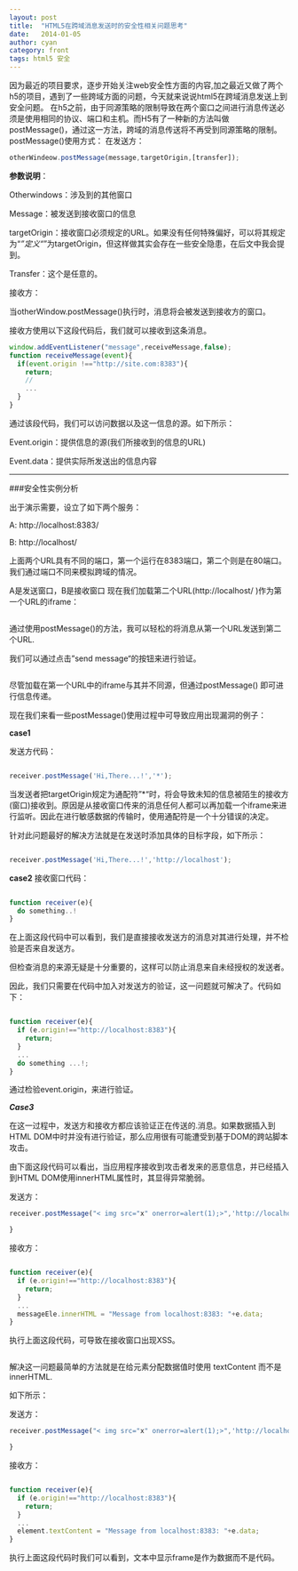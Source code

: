 ```yaml
---
layout: post
title:  "HTML5在跨域消息发送时的安全性相关问题思考"
date:   2014-01-05
author: cyan
category: front
tags: html5 安全
---
```


因为最近的项目要求，逐步开始关注web安全性方面的内容,加之最近又做了两个h5的项目，遇到了一些跨域方面的问题，今天就来说说html5在跨域消息发送上到安全问题。
在h5之前，由于同源策略的限制导致在两个窗口之间进行消息传送必须是使用相同的协议、端口和主机。而H5有了一种新的方法叫做postMessage()，通过这一方法，跨域的消息传送将不再受到同源策略的限制。
postMessage()使用方式：
在发送方：

```javascript
otherWindeow.postMessage(message,targetOrigin,[transfer]);
```
**参数说明**：

Otherwindows：涉及到的其他窗口

Message：被发送到接收窗口的信息

targetOrigin：接收窗口必须规定的URL。如果没有任何特殊偏好，可以将其规定为“*”定义“*”为targetOrigin，但这样做其实会存在一些安全隐患，在后文中我会提到。

Transfer：这个是任意的。

接收方：

当otherWindow.postMessage()执行时，消息将会被发送到接收方的窗口。

接收方使用以下这段代码后，我们就可以接收到这条消息。

```javascript
window.addEventListener("message",receiveMessage,false);
function receiveMessage(event){
  if(event.origin !=="http://site.com:8383"){
    return;
    //
    ...
  }
}
```

通过该段代码，我们可以访问数据以及这一信息的源。如下所示：

Event.origin：提供信息的源(我们所接收到的信息的URL)

Event.data：提供实际所发送出的信息内容

___

###安全性实例分析

出于演示需要，设立了如下两个服务：

A: http://localhost:8383/

B: http://localhost/

上面两个URL具有不同的端口，第一个运行在8383端口，第二个则是在80端口。我们通过端口不同来模拟跨域的情况。

A是发送窗口，B是接收窗口
现在我们加载第二个URL(http://localhost/ )作为第一个URL的iframe：

<img src="{{ '/img/post/1401051.png' | prepend: site.baseurl }}" alt=""> 


通过使用postMessage()的方法，我可以轻松的将消息从第一个URL发送到第二个URL.

我们可以通过点击”send message“的按钮来进行验证。


<img src="{{ '/img/post/1401052.png' | prepend: site.baseurl }}" alt=""> 


尽管加载在第一个URL中的iframe与其并不同源，但通过postMessage() 即可进行信息传递。

现在我们来看一些postMessage()使用过程中可导致应用出现漏洞的例子：

**case1**

发送方代码：

```javascript

receiver.postMessage('Hi,There...!','*');
```

当发送者把targetOrigin规定为通配符”*“时，将会导致未知的信息被陌生的接收方(窗口)接收到。原因是从接收窗口传来的消息任何人都可以再加载一个iframe来进行监听。因此在进行敏感数据的传输时，使用通配符是一个十分错误的决定。

针对此问题最好的解决方法就是在发送时添加具体的目标字段，如下所示：

```javascript

receiver.postMessage('Hi,There...!','http://localhost');
```
**case2**
接收窗口代码：

```javascript

function receiver(e){
  do something..!
}
```

在上面这段代码中可以看到，我们是直接接收发送方的消息对其进行处理，并不检验是否来自发送方。

但检查消息的来源无疑是十分重要的，这样可以防止消息来自未经授权的发送者。

因此，我们只需要在代码中加入对发送方的验证，这一问题就可解决了。代码如下：

```javascript

function receiver(e){
  if (e.origin!=="http://localhost:8383"){
    return;
  }
  ...
  do something ...!;
}

```
通过检验event.origin，来进行验证。

***Case3***

在这一过程中，发送方和接收方都应该验证正在传送的.消息。如果数据插入到HTML DOM中时并没有进行验证，那么应用很有可能遭受到基于DOM的跨站脚本攻击。

由下面这段代码可以看出，当应用程序接收到攻击者发来的恶意信息，并已经插入到HTML DOM使用innerHTML属性时，其显得异常脆弱。

发送方：

```javascript
receiver.postMessage("< img src="x" onerror=alert(1);>",'http://localhost');

}
```
接收方：

```javascript

function receiver(e){
  if (e.origin!=="http://localhost:8383"){
    return;
  }
  ...
  messageEle.innerHTML = "Message from localhost:8383: "+e.data;
}
```

执行上面这段代码，可导致在接收窗口出现XSS。


<img src="{{ '/img/post/1401053.png' | prepend: site.baseurl }}" alt=""> 

解决这一问题最简单的方法就是在给元素分配数据值时使用 textContent 而不是innerHTML.

如下所示：

发送方：

```javascript
receiver.postMessage("< img src="x" onerror=alert(1);>",'http://localhost');

}
```
接收方：

```javascript

function receiver(e){
  if (e.origin!=="http://localhost:8383"){
    return;
  }
  ...
  element.textContent = "Message from localhost:8383: "+e.data;
}
```
执行上面这段代码时我们可以看到，文本中显示frame是作为数据而不是代码。

<img src="{{ '/img/post/1401054.png' | prepend: site.baseurl }}" alt=""> 
